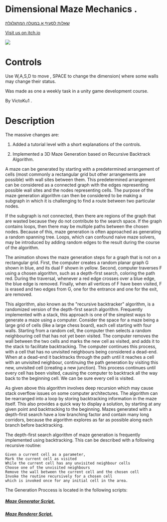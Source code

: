 # Dimensional Maze Mechanics .

[שאלות  לסעיף א במטלה המתגלגלת](https://github.com/VictoKuGame/Dimensional/blob/main/DimensionalMazeProj/Questions.md)

[Visit us on itch.io](https://victoku1.itch.io/mazesimulation1)

[![](http://img.youtube.com/vi/L4ISZooIM3Q/0.jpg)](http://www.youtube.com/watch?v=L4ISZooIM3Q "DimensionalMazeProj Tutorial And Models Demonstration .")

# Controls
Use W,A,S,D to move , SPACE to change the dimension( where some walls may change their status.

Was made as one a weekly task in a unity game development course.

By VictoKu1 .

# Description

The massive changes are:
1. Added a tutorial level with a short explanations of the controls.

2. Implemented a 3D Maze Generation based on Recursive Backtrack Algorithm.



A maze can be generated by starting with a predetermined arrangement of cells (most commonly a rectangular grid but other arrangements are possible) with wall sites between them. This predetermined arrangement can be considered as a connected graph with the edges representing possible wall sites and the nodes representing cells. The purpose of the maze generation algorithm can then be considered to be making a subgraph in which it is challenging to find a route between two particular nodes.

If the subgraph is not connected, then there are regions of the graph that are wasted because they do not contribute to the search space. If the graph contains loops, then there may be multiple paths between the chosen nodes. Because of this, maze generation is often approached as generating a random spanning tree. Loops, which can confound naive maze solvers, may be introduced by adding random edges to the result during the course of the algorithm.

The animation shows the maze generation steps for a graph that is not on a rectangular grid. First, the computer creates a random planar graph G shown in blue, and its dual F shown in yellow. Second, computer traverses F using a chosen algorithm, such as a depth-first search, coloring the path red. During the traversal, whenever a red edge crosses over a blue edge, the blue edge is removed. Finally, when all vertices of F have been visited, F is erased and two edges from G, one for the entrance and one for the exit, are removed.

This algorithm, also known as the "recursive backtracker" algorithm, is a randomized version of the depth-first search algorithm.
Frequently implemented with a stack, this approach is one of the simplest ways to generate a maze using a computer. Consider the space for a maze being a large grid of cells (like a large chess board), each cell starting with four walls. Starting from a random cell, the computer then selects a random neighbouring cell that has not yet been visited. The computer removes the wall between the two cells and marks the new cell as visited, and adds it to the stack to facilitate backtracking. The computer continues this process, with a cell that has no unvisited neighbours being considered a dead-end. When at a dead-end it backtracks through the path until it reaches a cell with an unvisited neighbour, continuing the path generation by visiting this new, unvisited cell (creating a new junction). This process continues until every cell has been visited, causing the computer to backtrack all the way back to the beginning cell. We can be sure every cell is visited.

As given above this algorithm involves deep recursion which may cause stack overflow issues on some computer architectures. The algorithm can be rearranged into a loop by storing backtracking information in the maze itself. This also provides a quick way to display a solution, by starting at any given point and backtracking to the beginning.
Mazes generated with a depth-first search have a low branching factor and contain many long corridors, because the algorithm explores as far as possible along each branch before backtracking.

The depth-first search algorithm of maze generation is frequently implemented using backtracking. This can be described with a following recursive routine:
```
Given a current cell as a parameter,
Mark the current cell as visited
While the current cell has any unvisited neighbour cells
Choose one of the unvisited neighbours
Remove the wall between the current cell and the chosen cell
Invoke the routine recursively for a chosen cell
which is invoked once for any initial cell in the area.
```
The Generation Proccess is located in the following scripts:
##### [Maze Generator Script.](https://github.com/VictoKuGame/Dimensional/blob/main/DimensionalMazeProj/Assets/Scripts/MazeGenerator.cs)
##### [Maze Renderer Script.](https://github.com/VictoKuGame/Dimensional/blob/main/DimensionalMazeProj/Assets/Scripts/MazeRenderer.cs)
